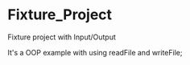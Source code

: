 # Fixture_Project
Fixture project with Input/Output

It's a OOP example with using readFile and writeFile;
